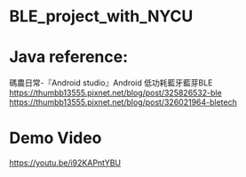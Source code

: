 # BLE_project_with_NYCU

# Java reference:
碼農日常-『Android studio』Android 低功耗藍牙藍芽BLE
https://thumbb13555.pixnet.net/blog/post/325826532-ble  
https://thumbb13555.pixnet.net/blog/post/326021964-bletech  

# Demo Video
https://youtu.be/i92KAPntYBU  

